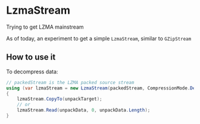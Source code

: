 # LzmaStream
Trying to get LZMA mainstream

As of today, an experiment to get a simple `LzmaStream`, similar to `GZipStream`

## How to use it

To decompress data:
```csharp
// packedStream is the LZMA packed source stream
using (var lzmaStream = new LzmaStream(packedStream, CompressionMode.Decompress))
{
    lzmaStream.CopyTo(unpackTarget);
    // or
    lzmaStream.Read(unpackData, 0, unpackData.Length);
}
```
